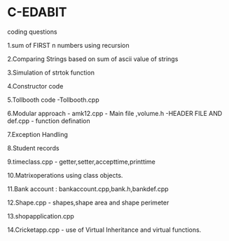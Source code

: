 # C-EDABIT
coding questions

1.sum of FIRST n numbers using recursion

2.Comparing Strings based on sum of ascii value of strings

3.Simulation of strtok function

4.Constructor code

5.Tollbooth code -Tollbooth.cpp

6.Modular approach - amk12.cpp - Main file ,volume.h -HEADER FILE AND def.cpp - function defination

7.Exception Handling

8.Student records

9.timeclass.cpp - getter,setter,accepttime,printtime

10.Matrixoperations using class objects.

11.Bank account : bankaccount.cpp,bank.h,bankdef.cpp

12.Shape.cpp - shapes,shape area and shape perimeter

13.shopapplication.cpp 

14.Cricketapp.cpp  - use of Virtual Inheritance and virtual functions.
